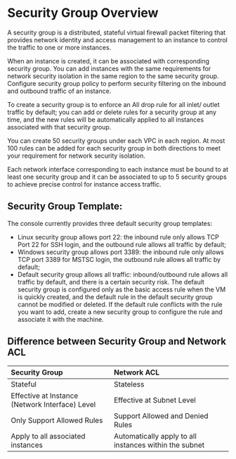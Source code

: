 # Security Group Overview
A security group is a distributed, stateful virtual firewall packet filtering that provides network identity and access management to an instance to control the traffic to one or more instances.

When an instance is created, it can be associated with corresponding security group. You can add instances with the same requirements for network security isolation in the same region to the same security group. Configure security group policy to perform security filtering on the inbound and outbound traffic of an instance.

To create a security group is to enforce an All drop rule for all inlet/ outlet traffic by default; you can add or delete rules for a security group at any time, and the new rules will be automatically applied to all instances associated with that security group.

You can create 50 security groups under each VPC in each region. At most 100 rules can be added for each security group in both directions to meet your requirement for network security isolation.

Each network interface corresponding to each instance must be bound to at least one security group and it can be associated to up to 5 security groups to achieve precise control for instance access traffic.
 
## Security Group Template:
The console currently provides three default security group templates:

* Linux security group allows port 22: the inbound rule only allows TCP Port 22 for SSH login, and the outbound rule allows all traffic by default;
* Windows security group allows port 3389: the inbound rule only allows TCP port 3389 for MSTSC login, the outbound rule allows all traffic by default;
* Default security group allows all traffic: inbound/outbound rule allows all traffic by default, and there is a certain security risk.
The default security group is configured only as the basic access rule when the VM is quickly created, and the default rule in the default security group cannot be modified or deleted. If the default rule conflicts with the rule you want to add, create a new security group to configure the rule and associate it with the machine.

## Difference between Security Group and Network ACL

|   **Security Group**  |  **Network ACL**   |
| :--- | :--- |
|  Stateful   |  Stateless   |
|  Effective at Instance (Network Interface) Level   |  Effective at Subnet Level   |
|  Only Support Allowed Rules  |   Support Allowed and Denied Rules  |
|  Apply to all associated instances  |  Automatically apply to all instances within the subnet   |